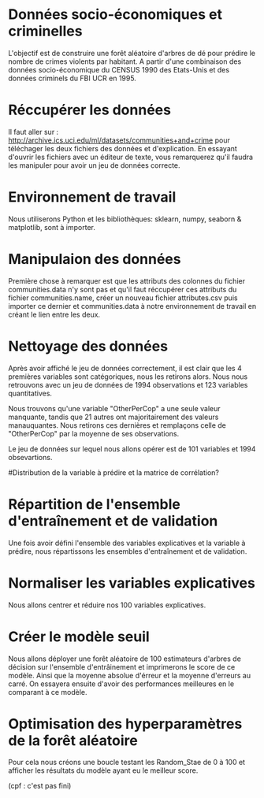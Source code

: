 # Données socio-économiques et criminelles
L'objectif est de construire une forêt aléatoire d'arbres de dé pour prédire le nombre de crimes violents par habitant. A partir d'une combinaison des données socio-économique du CENSUS 1990 des Etats-Unis et des données criminels du FBI UCR en 1995.  

# Réccupérer les données
Il faut aller sur : http://archive.ics.uci.edu/ml/datasets/communities+and+crime pour téléchager les deux fichiers des données et d'explication. En essayant d'ouvrir les fichiers avec un éditeur de texte, vous remarquerez qu'il faudra les manipuler pour avoir un jeu de données correcte. 

# Environnement de travail
Nous utiliserons Python et les bibliothèques: sklearn, numpy, seaborn & matplotlib, sont à importer.

# Manipulaion des données
Première chose à remarquer est que les attributs des colonnes du fichier communities.data n'y sont pas et qu'il faut réccupérer ces attributs du fichier communities.name, créer un nouveau fichier attributes.csv puis importer ce dernier et communities.data à notre environnement de travail en créant le lien entre les deux.

# Nettoyage des données
Après avoir affiché le jeu de données correctement, il est clair que les 4 premières variables sont catégoriques, nous les retirons alors. Nous nous retrouvons avec un jeu de données de 1994 observations et 123 variables quantitatives.

Nous trouvons qu'une variable "OtherPerCop" a une seule valeur manquante, tandis que 21 autres ont majoritairement des valeurs manauquantes. Nous retirons ces dernières et remplaçons celle de "OtherPerCop" par la moyenne de ses observations.

Le jeu de données sur lequel nous allons opérer est de 101 variables et 1994 obsevartions.

#Distribution de la variable à prédire et la matrice de corrélation?

# Répartition de l'ensemble d'entraînement et de validation 
Une fois avoir défini l'ensemble des variables explicatives et la variable à prédire, nous répartissons les ensembles d'entraînement et de validation.

# Normaliser les variables explicatives
Nous allons centrer et réduire nos 100 variables explicatives.

# Créer le modèle seuil
Nous allons déployer une forêt aléatoire de 100 estimateurs d'arbres de décision sur l'ensemble d'entrâinement et imprimerons le score de ce modèle. Ainsi que la moyenne absolue d'érreur et la moyenne d'erreurs au carré. On essayera ensuite d'avoir des performances meilleures en le comparant à ce modèle.

# Optimisation des hyperparamètres de la forêt aléatoire
Pour cela nous créons une boucle testant les Random_Stae de 0 à 100 et afficher les résultats du modèle ayant eu le meilleur score.

(cpf : c'est pas fini)
